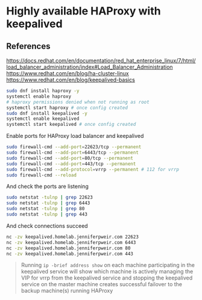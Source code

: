 # Highly available HAProxy with keepalived

## References

<https://docs.redhat.com/en/documentation/red_hat_enterprise_linux/7/html/load_balancer_administration/index#Load_Balancer_Administration>
<https://www.redhat.com/en/blog/ha-cluster-linux>
<https://www.redhat.com/en/blog/keepalived-basics>

```bash
sudo dnf install haproxy -y
systemctl enable haproxy
# haproxy permissions denied when not running as root
systemctl start haproxy # once config created
sudo dnf install keepalived -y
systemctl enable keepalived
systemctl start keepalived # once config created
```

Enable ports for HAProxy load balancer and keepalived

```bash
sudo firewall-cmd --add-port=22623/tcp --permanent
sudo firewall-cmd --add-port=6443/tcp --permanent
sudo firewall-cmd --add-port=80/tcp --permanent
sudo firewall-cmd --add-port=443/tcp --permanent
sudo firewall-cmd --add-protocol=vrrp --permanent # 112 for vrrp
sudo firewall-cmd --reload
```

And check the ports are listening

```bash
sudo netstat -tulnp | grep 22623
sudo netstat -tulnp | grep 6443
sudo netstat -tulnp | grep 80
sudo netstat -tulnp | grep 443
```

And check connections succeed

```bash
nc -zv keepalived.homelab.jenniferpweir.com 22623
nc -zv keepalived.homelab.jenniferpweir.com 6443
nc -zv keepalived.homelab.jenniferpweir.com 80
nc -zv keepalived.homelab.jenniferpweir.com 443
```

> Running `ip -brief address show` on each machine participating in the keepalived service will show which machine is actively managing the VIP for vrrp from the keepalived service and stopping the keepalived service on the master machine creates successful failover to the backup machine(s) running HAProxy
